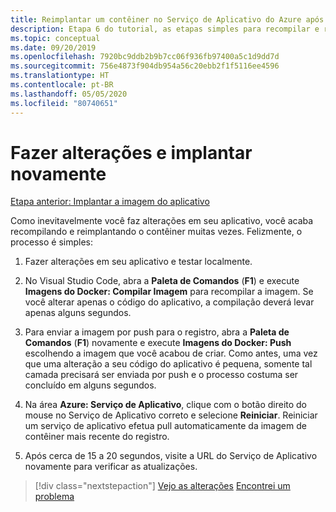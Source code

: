 ```yaml
---
title: Reimplantar um contêiner no Serviço de Aplicativo do Azure após fazer alterações no Visual Studio Code
description: Etapa 6 do tutorial, as etapas simples para recompilar e reimplantar uma imagem de contêiner.
ms.topic: conceptual
ms.date: 09/20/2019
ms.openlocfilehash: 7920bc9ddb2b9b7cc06f936fb97400a5c1d9dd7d
ms.sourcegitcommit: 756e4873f904db954a56c20ebb2f1f5116ee4596
ms.translationtype: HT
ms.contentlocale: pt-BR
ms.lasthandoff: 05/05/2020
ms.locfileid: "80740651"
---
```

# <a name="make-changes-and-redeploy"></a>Fazer alterações e implantar novamente

[Etapa anterior: Implantar a imagem do aplicativo](tutorial-vscode-docker-node-05.md)

Como inevitavelmente você faz alterações em seu aplicativo, você acaba recompilando e reimplantando o contêiner muitas vezes. Felizmente, o processo é simples:

1. Fazer alterações em seu aplicativo e testar localmente.

1. No Visual Studio Code, abra a **Paleta de Comandos** (**F1**) e execute **Imagens do Docker: Compilar Imagem** para recompilar a imagem. Se você alterar apenas o código do aplicativo, a compilação deverá levar apenas alguns segundos.

1. Para enviar a imagem por push para o registro, abra a **Paleta de Comandos** (**F1**) novamente e execute **Imagens do Docker: Push** escolhendo a imagem que você acabou de criar. Como antes, uma vez que uma alteração a seu código do aplicativo é pequena, somente tal camada precisará ser enviada por push e o processo costuma ser concluído em alguns segundos.

1. Na área **Azure: Serviço de Aplicativo**, clique com o botão direito do mouse no Serviço de Aplicativo correto e selecione **Reiniciar**. Reiniciar um serviço de aplicativo efetua pull automaticamente da imagem de contêiner mais recente do registro.

1. Após cerca de 15 a 20 segundos, visite a URL do Serviço de Aplicativo novamente para verificar as atualizações.

> [!div class="nextstepaction"]
> [Vejo as alterações](tutorial-vscode-docker-node-07.md) [Encontrei um problema](https://www.research.net/r/PWZWZ52?tutorial=node-deployment-docker-extension&step=deploy-changes)
